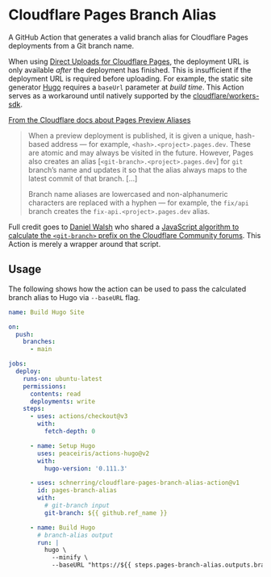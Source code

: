 # Cloudflare Pages Branch Alias

A GitHub Action that generates a valid branch alias for Cloudflare Pages
deployments from a Git branch name.

When using
[Direct Uploads for Cloudflare Pages](https://developers.cloudflare.com/pages/platform/direct-upload/),
the deployment URL is only available _after_ the deployment has finished. This
is insufficient if the deployment URL is required before uploading. For example,
the static site generator [Hugo](https://gohugo.io) requires a `baseUrl`
parameter at _build time_. This Action serves as a workaround until natively
supported by the
[cloudflare/workers-sdk](https://github.com/cloudflare/workers-sdk/issues/2410).

[From the Cloudflare docs about Pages Preview Aliases](https://developers.cloudflare.com/pages/platform/preview-deployments/#preview-aliases)

> When a preview deployment is published, it is given a unique, hash-based
> address — for example, `<hash>.<project>.pages.dev`. These are atomic and may
> always be visited in the future. However, Pages also creates an alias
> [`<git-branch>.<project>.pages.dev`] for `git` branch’s name and updates it so
> that the alias always maps to the latest commit of that branch. [...]
>
> Branch name aliases are lowercased and non-alphanumeric characters are
> replaced with a hyphen — for example, the `fix/api` branch creates the
> `fix-api.<project>.pages.dev` alias.

Full credit goes to [Daniel Walsh](https://github.com/WalshyDev) who shared a
[JavaScript algorithm to calculate the `<git-branch>` prefix on the Cloudflare Community forums](https://community.cloudflare.com/t/algorithm-to-generate-a-preview-dns-subdomain-from-a-branch-name/477633/2).
This Action is merely a wrapper around that script.

## Usage

The following shows how the action can be used to pass the calculated branch
alias to Hugo via `--baseURL` flag.

```yml
name: Build Hugo Site

on:
  push:
    branches:
      - main

jobs:
  deploy:
    runs-on: ubuntu-latest
    permissions:
      contents: read
      deployments: write
    steps:
      - uses: actions/checkout@v3
        with:
          fetch-depth: 0

      - name: Setup Hugo
        uses: peaceiris/actions-hugo@v2
        with:
          hugo-version: '0.111.3'

      - uses: schnerring/cloudflare-pages-branch-alias-action@v1
        id: pages-branch-alias
        with:
          # git-branch input
          git-branch: ${{ github.ref_name }}

      - name: Build Hugo
        # branch-alias output
        run: |
          hugo \
            --minify \
            --baseURL "https://${{ steps.pages-branch-alias.outputs.branch-alias }}.my-project.pages.dev"
```
